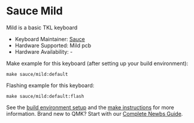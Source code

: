 # Sauce Mild

Mild is a basic TKL keyboard

* Keyboard Maintainer: [Sauce](https://github.com/andyywz)
* Hardware Supported: Mild pcb
* Hardware Availability: -

Make example for this keyboard (after setting up your build environment):

    make sauce/mild:default

Flashing example for this keyboard:

    make sauce/mild:default:flash

See the [build environment setup](https://docs.qmk.fm/#/getting_started_build_tools) and the [make instructions](https://docs.qmk.fm/#/getting_started_make_guide) for more information. Brand new to QMK? Start with our [Complete Newbs Guide](https://docs.qmk.fm/#/newbs).
